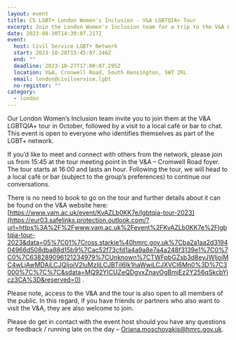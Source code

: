 ```yaml
---
layout: event
title: CS LGBT+ London Women's Inclusion - V&A LGBTQIA+ Tour
excerpt: Join the London Women's Inclusion team for a trip to the V&A LGBTQIA+ tour.
date: 2023-08-30T14:39:07.217Z
event:
  host: Civil Service LGBT+ Network
  start: 2023-10-28T15:45:07.246Z
  end: ""
  deadline: 2023-10-27T17:00:07.295Z
  location: V&A, Cronwell Road, South Kensington, SW7 2RL
  email: london@civilservice.lgbt
  no-register: ""
category:
  - london
---
```

Our London Women’s Inclusion team invite you to join them at the V&A LGBTQIA+ tour in October, followed by a visit to a local café or bar to chat. This event is open to everyone who identifies themselves as part of the LGBT+ network.  

If you’d like to meet and connect with others from the network, please join us from 15:45 at the tour meeting point in the V&A – Cromwell Road foyer. The tour starts at 16:00 and lasts an hour. Following the tour, we will head to a local café or bar (subject to the group’s preferences) to continue our conversations. 

There is no need to book to go on the tour and further details about it can be found on the V&A website here: [https://www.vam.ac.uk/event/KvAZLb0KK7e/lgbtqia-tour-2023](https://eur03.safelinks.protection.outlook.com/?url=https%3A%2F%2Fwww.vam.ac.uk%2Fevent%2FKvAZLb0KK7e%2Flgbtqia-tour-2023&data=05%7C01%7Cross.starkie%40hmrc.gov.uk%7Cba2a1aa2d319404966d508dba88d15b9%7Cac52f73cfd1a4a9a8e7a4a248f3139e1%7C0%7C0%7C638289096121234979%7CUnknown%7CTWFpbGZsb3d8eyJWIjoiMC4wLjAwMDAiLCJQIjoiV2luMzIiLCJBTiI6Ik1haWwiLCJXVCI6Mn0%3D%7C3000%7C%7C%7C&sdata=MQ92YICUZeQDgvxZnavOgBmjEz2Y256qSkcbYjcz3CA%3D&reserved=0) . 

Please note, access to the V&A and the tour is also open to all members of the public. In this regard, if you have friends or partners who also want to visit the V&A, they are also welcome to join.  

Please do get in contact with the event host should you have any questions or feedback / running late on the day – [Oriana.moschovakis@hmrc.gov.uk](mailto:Oriana.moschovakis@hmrc.gov.uk).